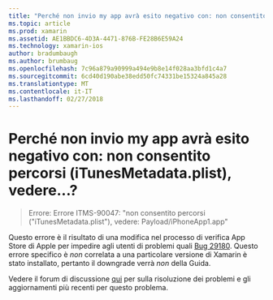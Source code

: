 ```yaml
---
title: "Perché non invio my app avrà esito negativo con: non consentito percorsi (iTunesMetadata.plist), vedere...?"
ms.topic: article
ms.prod: xamarin
ms.assetid: AE1BBDC6-4D3A-4471-876B-FE28B6E59A24
ms.technology: xamarin-ios
author: bradumbaugh
ms.author: brumbaug
ms.openlocfilehash: 7c96a879a90999a494e9b8e14f028aa3bfd1c4a7
ms.sourcegitcommit: 6cd40d190abe38edd50fc74331be15324a845a28
ms.translationtype: MT
ms.contentlocale: it-IT
ms.lasthandoff: 02/27/2018
---
```

# <a name="why-does-my-app-submission-fail-with-disallowed-paths--itunesmetadataplist--found-at--"></a>Perché non invio my app avrà esito negativo con: non consentito percorsi (iTunesMetadata.plist), vedere...?

> Errore: Errore ITMS-90047: "non consentito percorsi ("iTunesMetadata.plist"), vedere: Payload/iPhoneApp1.app"

Questo errore è il risultato di una modifica nel processo di verifica App Store di Apple per impedire agli utenti di problemi quali [Bug 29180](https://bugzilla.xamarin.com/show_bug.cgi?id=29180). Questo errore specifico è _non_ correlata a una particolare versione di Xamarin è stato installato, pertanto il downgrade verrà _non_ della Guida.

Vedere il forum di discussione [qui](https://forums.xamarin.com/discussion/40388/disallowed-paths-itunesmetadata-plist-found-at-when-submitting-to-app-store/p1) per sulla risoluzione dei problemi e gli aggiornamenti più recenti per questo problema.

